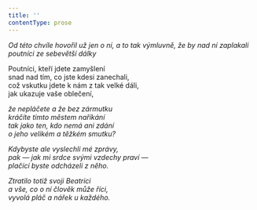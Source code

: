 ```yaml
---
title: ''
contentType: prose
---
```


<section>

_Od této chvíle hovořil už jen o ní, a to tak výmluvně, že by nad ní za­plakali poutníci ze sebevětší dálky_

</section>

<section>

Poutníci, kteří jdete zamyšlení  
snad nad tím, co jste kdesi zanechali,  
což vskutku jdete k nám z tak velké dáli,  
jak ukazuje vaše oblečení,

_že nepláčete a že bez zármutku  
kráčíte tímto městem naříkání  
tak jako ten, kdo nemá ani zdání  
o jeho velikém a těžkém smutku?_

</section>

<section>

_Kdybyste ale vyslechli mé zprávy,  
pak — jak mi srdce svými vzdechy praví —  
plačící byste odcházeli z něho._

</section>

<section>

_Ztratilo totiž svoji Beatrici  
a vše, co o ní člověk může říci,  
vyvolá pláč a nářek u každého._

</section>
